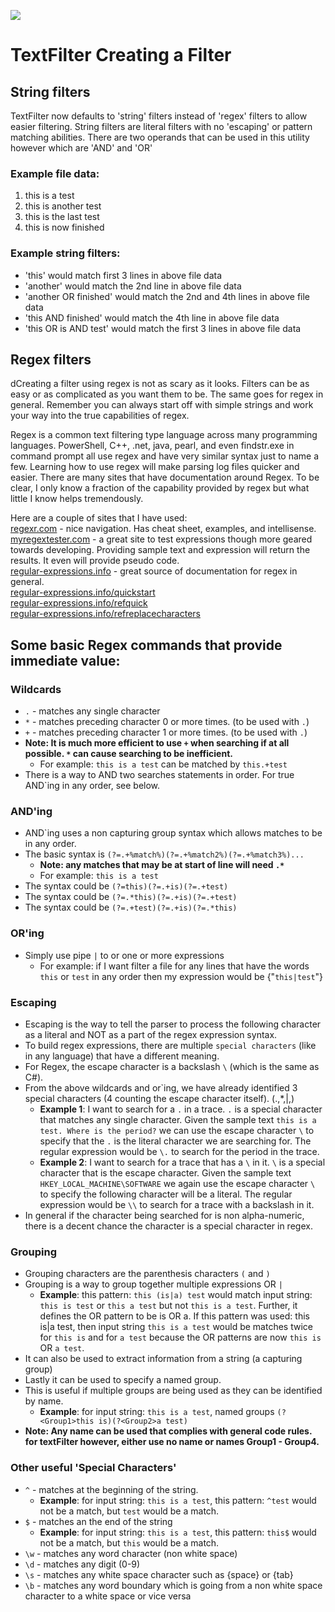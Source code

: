 ![](../TextFilter/Images/ico.png)

# TextFilter Creating a Filter
## String filters
TextFilter now defaults to 'string' filters instead of 'regex' filters to allow easier filtering.
String filters are literal filters with no 'escaping' or pattern matching abilities.
There are two operands that can be used in this utility however which are 'AND' and 'OR'
### Example file data:
1. this is a test
2. this is another test
3. this is the last test
4. this is now finished

### Example string filters:
- 'this' would match first 3 lines in above file data
- 'another' would match the 2nd line in above file data
- 'another OR finished' would match the 2nd and 4th lines in above file data
- 'this AND finished' would match the 4th line in above file data
- 'this OR is AND test' would match the first 3 lines in above file data

## Regex filters
dCreating a filter using regex is not as scary as it looks. Filters can be as easy or as complicated as you want them to be. The same goes for regex in general. Remember you can always start off with simple strings and work your way into the true capabilities of regex. 

Regex is a common text filtering type language across many programming languages. PowerShell, C++, .net, java, pearl, and even findstr.exe in command prompt all use regex and have very similar syntax just to name a few. Learning how to use regex will make parsing log files quicker and easier. There are many sites that have documentation around Regex. To be clear, I only know a fraction of the capability provided by regex but what little I know helps tremendously. 

Here are a couple of sites that I have used:  
[regexr.com](http://www.regexr.com/) - nice navigation. Has cheat sheet, examples, and intellisense.  
[myregextester.com](https://www.myregextester.com/) - a great site to test expressions though more geared towards developing. Providing sample text and expression will return the results. It even will provide pseudo code.  
[regular-expressions.info](http://www.regular-expressions.info/) - great source of documentation for regex in general.  
[regular-expressions.info/quickstart](http://www.regular-expressions.info/quickstart.html)  
[regular-expressions.info/refquick](http://www.regular-expressions.info/refquick.html)  
[regular-expressions.info/refreplacecharacters](http://www.regular-expressions.info/refreplacecharacters.html)  

## Some basic Regex commands that provide immediate value:
### Wildcards
- `.` - matches any single character
- `*` - matches preceding character 0 or more times. (to be used with `.`)
- `+` - matches preceding character 1 or more times. (to be used with `.`) 
- **Note: It is much more efficient to use `+` when searching if at all possible. `*` can cause searching to be inefficient.**
  - For example: `this is a test` can be matched by `this.+test`
- There is a way to AND two searches statements in order. For true AND`ing in any order, see below.

### AND'ing
- AND`ing uses a non capturing group syntax which allows matches to be in any order.
- The basic syntax is `(?=.+%match%)(?=.+%match2%)(?=.+%match3%)...`
  - **Note: any matches that may be at start of line will need `.*`**
  - For example: `this is a test` 
- The syntax could be `(?=this)(?=.+is)(?=.+test)`
- The syntax could be `(?=.*this)(?=.+is)(?=.+test)`
- The syntax could be `(?=.+test)(?=.+is)(?=.*this)`

### OR'ing
- Simply use pipe `|` to or one or more expressions
  - For example: if I want filter a file for any lines that have the words `this` or `test` in any order then my expression would be {"`this|test`"}

### Escaping
- Escaping is the way to tell the parser to process the following character as a literal and NOT as a part of the regex expression syntax.
- To build regex expressions, there are multiple `special characters` (like in any language) that have a different meaning. 
- For Regex, the escape character is a backslash `\` (which is the same as C#).
- From the above wildcards and or`ing, we have already identified 3 special characters (4 counting the escape character itself). (.,*,|,\)
  - **Example 1**: I want to search for a `.` in a trace. `.` is a special character that matches any single character. Given the sample text `this is a test. Where is the period?` we can use the escape character `\` to specify that the `.` is the literal character we are searching for. The regular expression would be `\.` to search for the period in the trace.
  - **Example 2**: I want to search for a trace that has a `\` in it. `\` is a special character that is the escape character. Given the sample text `HKEY_LOCAL_MACHINE\SOFTWARE` we again use the escape character `\` to specify the following character will be a literal. The regular expression would be `\\` to search for a trace with a backslash in it.
- In general if the character being searched for is non alpha-numeric, there is a decent chance the character is a special character in regex.

### Grouping
- Grouping characters are the parenthesis characters `(` and `)`
- Grouping is a way to group together multiple expressions OR `|`
  - **Example**: this pattern: `this (is|a) test` would match input string: `this is test` or `this a test` but not `this is a test`. Further, it defines the OR pattern to be is OR a. If this pattern was used: this is|a test, then input string `this is a test` would be matches twice for `this is` and for `a test` because the OR patterns are now `this is` OR `a test`.
- It can also be used to extract information from a string (a capturing group)
- Lastly it can be used to specify a named group.
- This is useful if multiple groups are being used as they can be identified by name. 
  - **Example**: for input string: `this is a test`, named groups `(?<Group1>this is)(?<Group2>a test)`
- **Note: Any name can be used that complies with general code rules. for textFilter however, either use no name or names Group1 - Group4.**

### Other useful 'Special Characters'
- `^` - matches at the beginning of the string. 
  - **Example**: for input string: `this is a test`, this pattern: `^test` would not be a match, but `test` would be a match.
- `$` - matches an the end of the string
  - **Example**: for input string: `this is a test`, this pattern: `this$` would not be a match, but `this` would be a match.
- `\w` - matches any word character (non white space)
- `\d` - matches any digit (0-9)
- `\s` - matches any white space character such as {space} or {tab}
- `\b` - matches any word boundary which is going from a non white space character to a white space or vice versa


